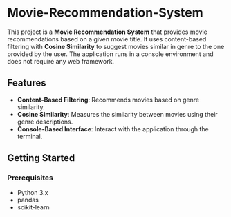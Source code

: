 # Movie-Recommendation-System

This project is a **Movie Recommendation System** that provides movie recommendations based on a given movie title. It uses content-based filtering with **Cosine Similarity** to suggest movies similar in genre to the one provided by the user. The application runs in a console environment and does not require any web framework.

## Features

- **Content-Based Filtering**: Recommends movies based on genre similarity.
- **Cosine Similarity**: Measures the similarity between movies using their genre descriptions.
- **Console-Based Interface**: Interact with the application through the terminal.

## Getting Started

### Prerequisites

- Python 3.x
- pandas
- scikit-learn
